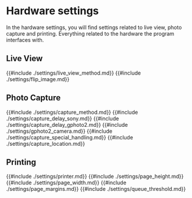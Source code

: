 # Hardware settings
In the hardware settings, you will find settings related to live view, photo capture and printing. Everything related to the hardware the program interfaces with.

## Live View
{{#include ./settings/live_view_method.md}}
{{#include ./settings/flip_image.md}}

## Photo Capture
{{#include ./settings/capture_method.md}}
{{#include ./settings/capture_delay_sony.md}}
{{#include ./settings/capture_delay_gphoto2.md}}
{{#include ./settings/gphoto2_camera.md}}
{{#include ./settings/capture_special_handling.md}}
{{#include ./settings/capture_location.md}}

## Printing
{{#include ./settings/printer.md}}
{{#include ./settings/page_height.md}}
{{#include ./settings/page_width.md}}
{{#include ./settings/page_margins.md}}
{{#include ./settings/queue_threshold.md}}
